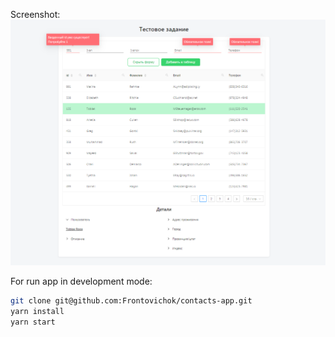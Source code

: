 Screenshot:
![Screenshot](https://github.com/Frontovichok/users-manager/blob/master/public/app-screenshot.png)

For run app in development mode:

```bash
git clone git@github.com:Frontovichok/contacts-app.git
yarn install
yarn start
```
